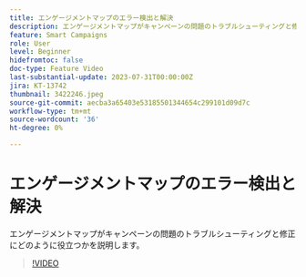 ```yaml
---
title: エンゲージメントマップのエラー検出と解決
description: エンゲージメントマップがキャンペーンの問題のトラブルシューティングと修正にどのように役立つかを説明します。
feature: Smart Campaigns
role: User
level: Beginner
hidefromtoc: false
doc-type: Feature Video
last-substantial-update: 2023-07-31T00:00:00Z
jira: KT-13742
thumbnail: 3422246.jpeg
source-git-commit: aecba3a65403e53185501344654c299101d09d7c
workflow-type: tm+mt
source-wordcount: '36'
ht-degree: 0%

---
```



# エンゲージメントマップのエラー検出と解決

エンゲージメントマップがキャンペーンの問題のトラブルシューティングと修正にどのように役立つかを説明します。

>[!VIDEO](https://video.tv.adobe.com/v/3422246/?learn=on)
